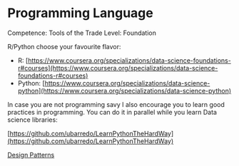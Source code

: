 # Programming Language

Competence: Tools of the Trade
Level: Foundation

R/Python choose your favourite flavor:

- R: [https://www.coursera.org/specializations/data-science-foundations-r#courses](https://www.coursera.org/specializations/data-science-foundations-r#courses)
- Python: [https://www.coursera.org/specializations/data-science-python](https://www.coursera.org/specializations/data-science-python)

In case you are not programming savy I also encourage you to learn good practices in programming. You can do it in parallel while you learn Data science libraries:

[https://github.com/ubarredo/LearnPythonTheHardWay](https://github.com/ubarredo/LearnPythonTheHardWay)

[Design Patterns](https://refactoring.guru/design-patterns)